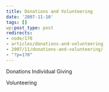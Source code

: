 ```yaml
---
title: Donations and Volunteering
date: '2007-11-10'
tags: []
wp:post_type: post
redirects:
- node/170
- articles/donations-and-volunteering
- 2007/11/donations-and-volunteering/
- "?p=170"
---
```


Donations Individual Giving

Volunteering


